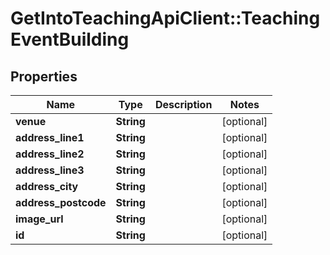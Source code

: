# GetIntoTeachingApiClient::TeachingEventBuilding

## Properties
Name | Type | Description | Notes
------------ | ------------- | ------------- | -------------
**venue** | **String** |  | [optional] 
**address_line1** | **String** |  | [optional] 
**address_line2** | **String** |  | [optional] 
**address_line3** | **String** |  | [optional] 
**address_city** | **String** |  | [optional] 
**address_postcode** | **String** |  | [optional] 
**image_url** | **String** |  | [optional] 
**id** | **String** |  | [optional] 


